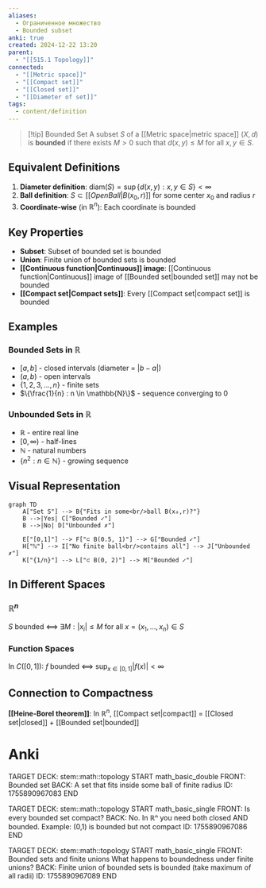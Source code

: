 ```yaml
---
aliases:
  - Ограниченное множество
  - Bounded subset
anki: true
created: 2024-12-22 13:20
parent:
  - "[[515.1 Topology]]"
connected:
  - "[[Metric space]]"
  - "[[Compact set]]"
  - "[[Closed set]]"
  - "[[Diameter of set]]"
tags:
  - content/definition
---
```


> [!tip] Bounded Set
> A subset $S$ of a [[Metric space|metric space]] $(X,d)$ is **bounded** if there exists $M > 0$ such that $d(x,y) \leq M$ for all $x,y \in S$.

## Equivalent Definitions

1. **Diameter definition**: $\text{diam}(S) = \sup\{d(x,y) : x,y \in S\} < \infty$
2. **Ball definition**: $S \subset [[Open Ball|B(x_0, r)]]$ for some center $x_0$ and radius $r$
3. **Coordinate-wise** (in $\mathbb{R}^n$): Each coordinate is bounded

## Key Properties

- **Subset**: Subset of bounded set is bounded
- **Union**: Finite union of bounded sets is bounded
- **[[Continuous function|Continuous]] image**: [[Continuous function|Continuous]] image of [[Bounded set|bounded set]] may not be bounded
- **[[Compact set|Compact sets]]**: Every [[Compact set|compact set]] is bounded

## Examples

### Bounded Sets in $\mathbb{R}$
- $[a,b]$ - closed intervals (diameter = $|b-a|$)
- $(a,b)$ - open intervals  
- $\{1, 2, 3, ..., n\}$ - finite sets
- $\{\frac{1}{n} : n \in \mathbb{N}\}$ - sequence converging to 0

### Unbounded Sets in $\mathbb{R}$
- $\mathbb{R}$ - entire real line
- $[0,\infty)$ - half-lines
- $\mathbb{N}$ - natural numbers
- $\{n^2 : n \in \mathbb{N}\}$ - growing sequence

## Visual Representation

```mermaid
graph TD
    A["Set S"] --> B{"Fits in some<br/>ball B(x₀,r)?"}
    B -->|Yes| C["Bounded ✓"]
    B -->|No| D["Unbounded ✗"]
    
    E["[0,1]"] --> F["⊂ B(0.5, 1)"] --> G["Bounded ✓"]
    H["ℕ"] --> I["No finite ball<br/>contains all"] --> J["Unbounded ✗"]
    K["{1/n}"] --> L["⊂ B(0, 2)"] --> M["Bounded ✓"]
```

## In Different Spaces

### $\mathbb{R}^n$
$S$ bounded ⟺ $\exists M : |x_i| \leq M$ for all $x = (x_1,...,x_n) \in S$

### Function Spaces
In $C([0,1])$: $f$ bounded ⟺ $\sup_{x \in [0,1]} |f(x)| < \infty$

## Connection to Compactness

**[[Heine-Borel theorem]]**: In $\mathbb{R}^n$, [[Compact set|compact]] = [[Closed set|closed]] + [[Bounded set|bounded]]

# Anki

TARGET DECK: stem::math::topology
START
math_basic_double
FRONT: Bounded set
BACK: A set that fits inside some ball of finite radius
ID: 1755890967083
END

TARGET DECK: stem::math::topology
START
math_basic_single
FRONT: Is every bounded set compact?
BACK: No. In ℝⁿ you need both closed AND bounded. Example: (0,1) is bounded but not compact
ID: 1755890967086
END

TARGET DECK: stem::math::topology
START
math_basic_single
FRONT: Bounded sets and finite unions
What happens to boundedness under finite unions?
BACK: Finite union of bounded sets is bounded (take maximum of all radii)
ID: 1755890967089
END
